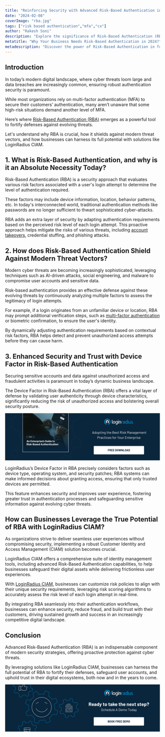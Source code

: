 ```yaml
---
title: "Reinforcing Security with Advanced Risk-Based Authentication in 2024 & Beyond"
date: "2024-02-08"
coverImage: "rba.jpg"
tags: ["risk based authentication","mfa","cx"]
author: "Rakesh Soni"
description: "Explore the significance of Risk-Based Authentication (RBA) in today's digital landscape, where robust security measures are essential. Learn how RBA adds an extra layer of defense against sophisticated cyber threats, shields against modern attack vectors, and enhances security in high-risk situations."
metatitle: "Why Your Business Needs Risk-Based Authentication in 2024?"
metadescription: "Discover the power of Risk-Based Authentication in fortifying defenses against modern cyber threats. Learn how businesses can leverage its true potential."
---
```

## Introduction

In today’s modern digital landscape, where cyber threats loom large and data breaches are increasingly common, ensuring robust authentication security is paramount. 

While most organizations rely on multi-factor authentication (MFA) to secure their customers’ authentication, many aren’t unaware that some high-risk situations demand another level of MFA. 

Here’s where [Risk-Based Authentication (RBA)](https://www.loginradius.com/blog/engineering/risk-based-authentication/) emerges as a powerful tool to fortify defenses against evolving threats. 

Let's understand why RBA is crucial, how it shields against modern threat vectors, and how businesses can harness its full potential with solutions like LoginRadius CIAM.

## 1. What is Risk-Based Authentication, and why is it an Absolute Necessity Today?

Risk-Based Authentication (RBA) is a security approach that evaluates various risk factors associated with a user's login attempt to determine the level of authentication required. 

These factors may include device information, location, behavior patterns, etc. In today's interconnected world, traditional authentication methods like passwords are no longer sufficient to thwart sophisticated cyber-attacks. 

RBA adds an extra layer of security by adapting authentication requirements based on the perceived risk level of each login attempt. This proactive approach helps mitigate the risks of various threats, including [account takeovers,](https://www.loginradius.com/blog/identity/corporate-account-takeover-attacks/) credential stuffing, and phishing attacks.

## 2. How does Risk-Based Authentication Shield Against Modern Threat Vectors?

Modern cyber threats are becoming increasingly sophisticated, leveraging techniques such as AI-driven attacks, social engineering, and malware to compromise user accounts and sensitive data. 

Risk-based authentication provides an effective defense against these evolving threats by continuously analyzing multiple factors to assess the legitimacy of login attempts. 

For example, if a login originates from an unfamiliar device or location, RBA may prompt additional verification steps, such as [multi-factor authentication](https://www.loginradius.com/multi-factor-authentication/) or biometric confirmation, to ensure the user's identity. 

By dynamically adjusting authentication requirements based on contextual risk factors, RBA helps detect and prevent unauthorized access attempts before they can cause harm.

## 3. Enhanced Security and Trust with Device Factor in Risk-Based Authentication

Securing sensitive accounts and data against unauthorized access and fraudulent activities is paramount in today’s dynamic business landscape. 

The Device Factor in Risk-Based Authentication (RBA) offers a vital layer of defense by validating user authenticity through device characteristics, significantly reducing the risk of unauthorized access and bolstering overall security posture. 

[![GD-to-RBA](GD-to-RBA.png)](https://www.loginradius.com/resource/an-enterprises-guide-to-risk-based-authentication/)

LoginRadius’s Device Factor in RBA precisely considers factors such as device type, operating system, and security patches; RBA systems can make informed decisions about granting access, ensuring that only trusted devices are permitted. 

This feature enhances security and improves user experience, fostering greater trust in authentication processes and safeguarding sensitive information against evolving cyber threats.

## How can Businesses Leverage the True Potential of RBA with LoginRadius CIAM?

As organizations strive to deliver seamless user experiences without compromising security, implementing a robust Customer Identity and Access Management (CIAM) solution becomes crucial. 

LoginRadius CIAM offers a comprehensive suite of identity management tools, including advanced Risk-Based Authentication capabilities, to help businesses safeguard their digital assets while delivering frictionless user experiences. 

With [LoginRadius CIAM](https://www.loginradius.com/), businesses can customize risk policies to align with their unique security requirements, leveraging risk scoring algorithms to accurately assess the risk level of each login attempt in real-time. 

By integrating RBA seamlessly into their authentication workflows, businesses can enhance security, reduce fraud, and build trust with their customers, driving sustained growth and success in an increasingly competitive digital landscape.

## Conclusion

Advanced Risk-Based Authentication (RBA) is an indispensable component of modern security strategies, offering proactive protection against cyber threats. 

By leveraging solutions like LoginRadius CIAM, businesses can harness the full potential of RBA to fortify their defenses, safeguard user accounts, and uphold trust in their digital ecosystems, both now and in the years to come.

[![book-a-free-demo-loginradius](../../assets/book-a-demo-loginradius.png)](https://www.loginradius.com/contact-us?utm_source=blog&utm_medium=web&utm_campaign=advanced-risk-based-authentication-2024)